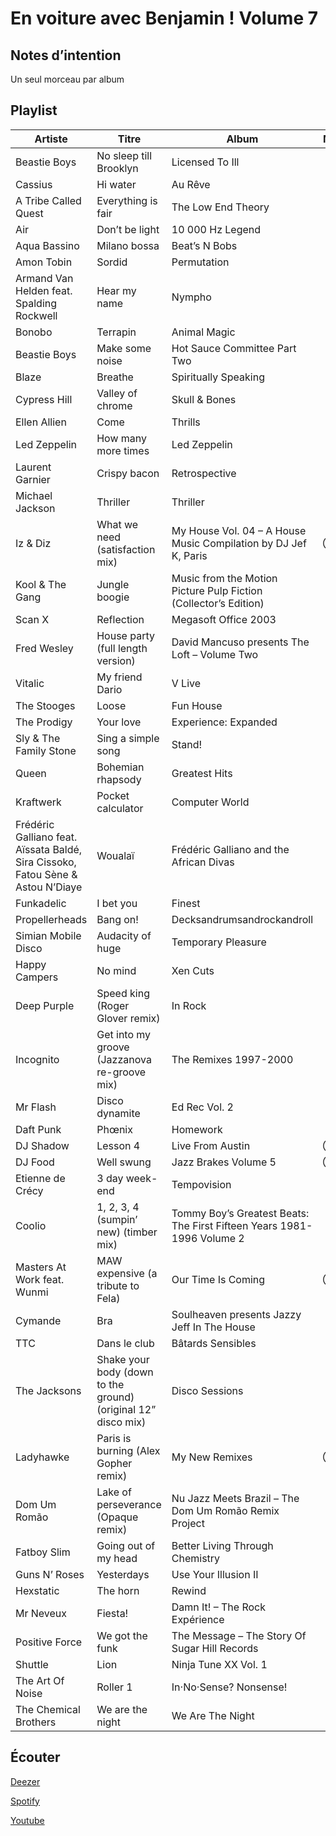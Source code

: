 # En voiture avec Benjamin ! Volume 7

## Notes d’intention

Un seul morceau par album

## Playlist

| Artiste                                                                         | Titre                                                         | Album                                                                  | Manquant |
|---------------------------------------------------------------------------------|---------------------------------------------------------------|------------------------------------------------------------------------|----------|
| Beastie Boys                                                                    | No sleep till Brooklyn                                        | Licensed To Ill                                                        |          |
| Cassius                                                                         | Hi water                                                      | Au Rêve                                                                |          |
| A Tribe Called Quest                                                            | Everything is fair                                            | The Low End Theory                                                     |          |
| Air                                                                             | Don’t be light                                                | 10 000 Hz Legend                                                       |          |
| Aqua Bassino                                                                    | Milano bossa                                                  | Beat’s N Bobs                                                          |          |
| Amon Tobin                                                                      | Sordid                                                        | Permutation                                                            |          |
| Armand Van Helden feat. Spalding Rockwell                                       | Hear my name                                                  | Nympho                                                                 |          |
| Bonobo                                                                          | Terrapin                                                      | Animal Magic                                                           |          |
| Beastie Boys                                                                    | Make some noise                                               | Hot Sauce Committee Part Two                                           |          |
| Blaze                                                                           | Breathe                                                       | Spiritually Speaking                                                   |          |
| Cypress Hill                                                                    | Valley of chrome                                              | Skull & Bones                                                          |          |
| Ellen Allien                                                                    | Come                                                          | Thrills                                                                |          |
| Led Zeppelin                                                                    | How many more times                                           | Led Zeppelin                                                           |          |
| Laurent Garnier                                                                 | Crispy bacon                                                  | Retrospective                                                          |          |
| Michael Jackson                                                                 | Thriller                                                      | Thriller                                                               |          |
| Iz & Diz                                                                        | What we need (satisfaction mix)                               | My House Vol. 04 – A House Music Compilation by DJ Jef K, Paris        | Ⓓ Ⓢ      |
| Kool & The Gang                                                                 | Jungle boogie                                                 | Music from the Motion Picture Pulp Fiction (Collector’s Edition)       |          |
| Scan X                                                                          | Reflection                                                    | Megasoft Office 2003                                                   |          |
| Fred Wesley                                                                     | House party (full length version)                             | David Mancuso presents The Loft – Volume Two                           |          |
| Vitalic                                                                         | My friend Dario                                               | V Live                                                                 |          |
| The Stooges                                                                     | Loose                                                         | Fun House                                                              |          |
| The Prodigy                                                                     | Your love                                                     | Experience: Expanded                                                   |          |
| Sly & The Family Stone                                                          | Sing a simple song                                            | Stand!                                                                 |          |
| Queen                                                                           | Bohemian rhapsody                                             | Greatest Hits                                                          |          |
| Kraftwerk                                                                       | Pocket calculator                                             | Computer World                                                         |          |
| Frédéric Galliano feat. Aïssata Baldé, Sira Cissoko, Fatou Sène & Astou N’Diaye | Woualaï                                                       | Frédéric Galliano and the African Divas                                |          |
| Funkadelic                                                                      | I bet you                                                     | Finest                                                                 |          |
| Propellerheads                                                                  | Bang on!                                                      | Decksandrumsandrockandroll                                             |          |
| Simian Mobile Disco                                                             | Audacity of huge                                              | Temporary Pleasure                                                     |          |
| Happy Campers                                                                   | No mind                                                       | Xen Cuts                                                               |          |
| Deep Purple                                                                     | Speed king (Roger Glover remix)                               | In Rock                                                                |          |
| Incognito                                                                       | Get into my groove (Jazzanova re-groove mix)                  | The Remixes 1997-2000                                                  |          |
| Mr Flash                                                                        | Disco dynamite                                                | Ed Rec Vol. 2                                                          |          |
| Daft Punk                                                                       | Phœnix                                                        | Homework                                                               |          |
| DJ Shadow                                                                       | Lesson 4                                                      | Live From Austin                                                       | Ⓓ Ⓢ      |
| DJ Food                                                                         | Well swung                                                    | Jazz Brakes Volume 5                                                   | Ⓓ Ⓢ      |
| Etienne de Crécy                                                                | 3 day week-end                                                | Tempovision                                                            |          |
| Coolio                                                                          | 1, 2, 3, 4 (sumpin’ new) (timber mix)                         | Tommy Boy’s Greatest Beats: The First Fifteen Years 1981-1996 Volume 2 |          |
| Masters At Work feat. Wunmi                                                     | MAW expensive (a tribute to Fela)                             | Our Time Is Coming                                                     | Ⓓ Ⓢ      |
| Cymande                                                                         | Bra                                                           | Soulheaven presents Jazzy Jeff In The House                            |          |
| TTC                                                                             | Dans le club                                                  | Bâtards Sensibles                                                      |          |
| The Jacksons                                                                    | Shake your body (down to the ground) (original 12” disco mix) | Disco Sessions                                                         |          |
| Ladyhawke                                                                       | Paris is burning (Alex Gopher remix)                          | My New Remixes                                                         | Ⓓ Ⓢ      |
| Dom Um Romão                                                                    | Lake of perseverance (Opaque remix)                           | Nu Jazz Meets Brazil – The Dom Um Romão Remix Project                  |          |
| Fatboy Slim                                                                     | Going out of my head                                          | Better Living Through Chemistry                                        |          |
| Guns N’ Roses                                                                   | Yesterdays                                                    | Use Your Illusion II                                                   |          |
| Hexstatic                                                                       | The horn                                                      | Rewind                                                                 |          |
| Mr Neveux                                                                       | Fiesta!                                                       | Damn It! – The Rock Expérience                                         |          |
| Positive Force                                                                  | We got the funk                                               | The Message – The Story Of Sugar Hill Records                          |          |
| Shuttle                                                                         | Lion                                                          | Ninja Tune XX Vol. 1                                                   |          |
| The Art Of Noise                                                                | Roller 1                                                      | In·No·Sense? Nonsense!                                                 |          |
| The Chemical Brothers                                                           | We are the night                                              | We Are The Night                                                       |          |

## Écouter

[Deezer](https://www.deezer.com/en/playlist/6455237124)

[Spotify](https://open.spotify.com/playlist/3A8uKcK43Hu7dVTttWINtH)

[Youtube](https://www.youtube.com/playlist?list=PLRBsABaibTyLhQmPaSzeBmYMm4JCIRBLM)

